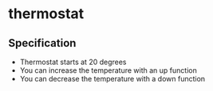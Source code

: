 # thermostat

## Specification

- Thermostat starts at 20 degrees
- You can increase the temperature with an up function
- You can decrease the temperature with a down function
